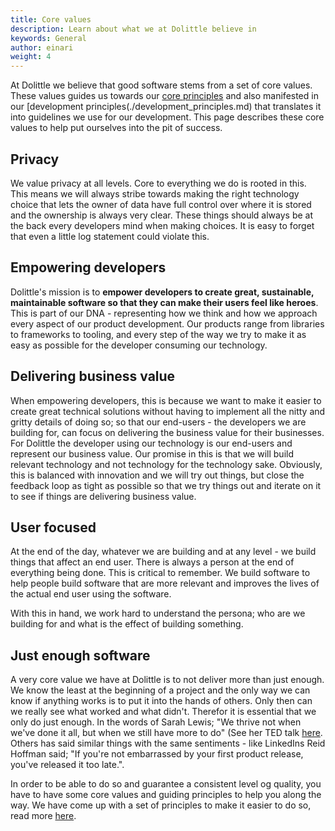 ```yaml
---
title: Core values
description: Learn about what we at Dolittle believe in
keywords: General
author: einari
weight: 4
---
```


At Dolittle we believe that good software stems from a set of core values.
These values guides us towards our [core principles](./core_principles.md)
and also manifested in our [development principles(./development_principles.md) 
that translates it into guidelines we use for our development.
This page describes these core values to help put ourselves into the pit of success.

## Privacy

We value privacy at all levels. Core to everything we do is rooted in this.
This means we will always stribe towards making the right technology choice that
lets the owner of data have full control over where it is stored and the ownership
is always very clear. These things should always be at the back every developers
mind when making choices. It is easy to forget that even a little log statement
could violate this.

## Empowering developers

Dolittle's mission is to **empower developers to create great, sustainable,
maintainable software so that they can make their users feel like heroes**.
This is part of our DNA - representing how we think and how we approach every
aspect of our product development. Our products range from libraries to frameworks
to tooling, and every step of the way we try to make it as easy as possible
for the developer consuming our technology.

## Delivering business value

When empowering developers, this is because we want to make it easier to create
great technical solutions without having to implement all the nitty and gritty
details of doing so; so that our end-users - the developers we are building for,
can focus on delivering the business value for their businesses. For Dolittle the
developer using our technology is our end-users and represent our business value.
Our promise in this is that we will build relevant technology and not technology
for the technology sake. Obviously, this is balanced with innovation and we will
try out things, but close the feedback loop as tight as possible so that we try
things out and iterate on it to see if things are delivering business value.

## User focused

At the end of the day, whatever we are building and at any level - we build things
that affect an end user. There is always a person at the end of everything being
done. This is critical to remember. We build software to help people build software
that are more relevant and improves the lives of the actual end user using the
software.

With this in hand, we work hard to understand the persona; who are we building for
and what is the effect of building something.

## Just enough software

A very core value we have at Dolittle is to not deliver more than just enough.
We know the least at the beginning of a project and the only way we can know
if anything works is to put it into the hands of others. Only then can we
really see what worked and what didn't. Therefor it is essential that we only
do just enough. In the words of Sarah Lewis; "We thrive not when we've done
it all, but when we still have more to do" 
(See her TED talk [here](https://www.ted.com/talks/sarah_lewis_embrace_the_near_win).
Others has said similar things with the same sentiments - like LinkedIns Reid Hoffman said;
"If you're not embarrassed by your first product release, you've released it too late.".
 
In order to be able to do so and guarantee a consistent level og quality, you have to have some core values and guiding principles to help you along the way. We have come up with a set of principles to make it easier to do so, read more [here](./stages.md).
